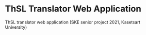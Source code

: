 # ThSL Translator Web Application
ThSL translator web application (SKE senior project 2021, Kasetsart University)
